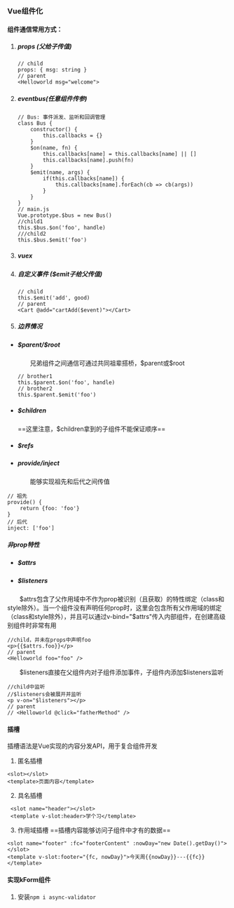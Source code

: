 ### Vue组件化
#### 组件通信常用方式：
1. ##### props (父给子传值)
   ```
   // child
   props: { msg: string }
   // parent
   <Helloworld msg="welcome">
   ```
2. ##### eventbus(任意组件传参)
    ```
    // Bus: 事件派发、监听和回调管理
    class Bus {
        constructor() {
            this.callbacks = {}
        }
        $on(name, fn) {
            this.callbacks[name] = this.callbacks[name] || []
            this.callbacks[name].push(fn)
        }
        $emit(name, args) {
            if(this.callbacks[name]) {
                this.callbacks[name].forEach(cb => cb(args))
            }
        }
    }
    // main.js
    Vue.prototype.$bus = new Bus()
    //child1
    this.$bus.$on('foo', handle)
    ///child2
    this.$bus.$emit('foo')
    ```
3. ##### vuex
4. ##### 自定义事件 ($emit子给父传值)
   ```
   // child
   this.$emit('add', good)
   // parent
   <Cart @add="cartAdd($event)"></Cart>
   ```
5. ##### 边界情况 
  - ##### \$parent/\$root
    &emsp;&emsp;兄弟组件之间通信可通过共同祖辈搭桥，\$parent或\$root
    ```
    // brother1
    this.$parent.$on('foo', handle)
    // brother2
    this.$parent.$emit('foo')
    ```
  - ##### $children
    ==这里注意，\$children拿到的子组件不能保证顺序==
  - ##### $refs
  - ##### provide/inject
    &emsp;&emsp;能够实现祖先和后代之间传值
```
// 祖先
provide() {
    return {foo: 'foo'}
}
// 后代
inject: ['foo']
```
 ##### 非prop特性
  - ##### \$attrs
  - ##### \$listeners
   &emsp;&emsp;\$attrs包含了父作用域中不作为prop被识别（且获取）的特性绑定（class和style除外）。当一个组件没有声明任何prop时，这里会包含所有父作用域的绑定（class和style除外），并且可以通过v-bind="\$attrs"传入内部组件，在创建高级别组件时非常有用
```
//child，并未在props中声明foo
<p>{{$attrs.foo}}</p>
// parent
<Helloworld foo="foo" />
```
&emsp;&emsp;\$listeners直接在父组件内对子组件添加事件，子组件内添加\$listeners监听
```
//child中监听  
//$listeners会被展开并监听  
<p v-on="$listeners"></p>  
// parent
// <Helloworld @click="fatherMethod" />
```
#### 插槽
插槽语法是Vue实现的内容分发API，用于复合组件开发
1. 匿名插槽
```
<slot></slot>
<template>页面内容</template>
```
2. 具名插槽
```
 <slot name="header"></slot>
 <template v-slot:header>学个习</template>
```
3. 作用域插槽
==插槽内容能够访问子组件中才有的数据==
```
<slot name="footer" :fc="footerContent" :nowDay="new Date().getDay()"></slot>
<template v-slot:footer="{fc, nowDay}">今天周{{nowDay}}---{{fc}}</template>
```
#### 实现kForm组件
1. 安装`npm i async-validator`